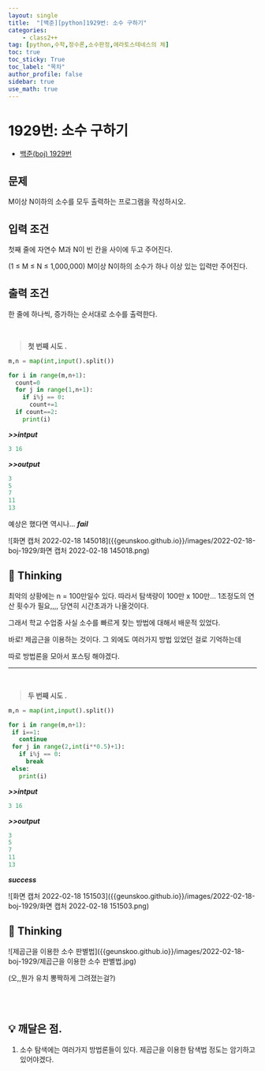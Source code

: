 ```yaml
---
layout: single
title:  "[백준][python]1929번: 소수 구하기"
categories: 
    - class2++
tag: [python,수학,정수론,소수판정,에라토스테네스의 체]
toc: true
toc_sticky: True
toc_label: "목차"
author_profile: false
sidebar: true
use_math: true
---
```


# 1929번: 소수 구하기

* [백준(boj) 1929번](https://www.acmicpc.net/problem/1929)

## 문제

M이상 N이하의 소수를 모두 출력하는 프로그램을 작성하시오.



## 입력 조건

첫째 줄에 자연수 M과 N이 빈 칸을 사이에 두고 주어진다. 

(1 ≤ M ≤ N ≤ 1,000,000) M이상 N이하의 소수가 하나 이상 있는 입력만 주어진다.



## 출력 조건

한 줄에 하나씩, 증가하는 순서대로 소수를 출력한다.

<br/>

> **첫 번째 시도 .**

 ```python
 m,n = map(int,input().split())
 
 for i in range(m,n+1):
   count=0
   for j in range(1,n+1):
     if i%j == 0:
       count+=1
   if count==2:
     print(i)
 ```

 ***>>intput***

```python
3 16
```

 ***>>output***

 ```python
 3
 5
 7
 11
 13
 ```

예상은 했다면 역시나... ***fail***

![화면 캡처 2022-02-18 145018]({{geunskoo.github.io}}/images/2022-02-18-boj-1929/화면 캡처 2022-02-18 145018.png)

## 🌝 Thinking

최악의 상황에는 n = 100만일수 있다. 따라서 탐색량이 100만 x 100만... 1조정도의 연산 횟수가 필요,,,, 당연히 시간초과가 나올것이다.

그래서 학교 수업중 사실 소수를 빠르게 찾는 방법에 대해서 배운적 있었다.

바로! 제곱근을 이용하는 것이다. 그 외에도 여러가지 방법 있었던 걸로 기억하는데

따로 방법론을 모아서 포스팅 해야겠다.

---

<br/>

> **두 번째 시도 .**

 ```python
m,n = map(int,input().split())

for i in range(m,n+1):
  if i==1:
    continue
  for j in range(2,int(i**0.5)+1):
    if i%j == 0:
      break
  else:
    print(i)
 ```

 ***>>intput***

```python
3 16
```

 ***>>output***

 ```python
3
5
7
11
13
 ```

***success***

![화면 캡처 2022-02-18 151503]({{geunskoo.github.io}}/images/2022-02-18-boj-1929/화면 캡처 2022-02-18 151503.png)

## 🌝 Thinking

![제곱근을 이용한 소수 판별법]({{geunskoo.github.io}}/images/2022-02-18-boj-1929/제곱근을 이용한 소수 판별법.jpg)

(오,,뭔가 유치 뽕짝하게 그려졌는걸?)

<br/>

<br/>

## 💡 깨달은 점.

1. 소수 탐색에는 여러가지 방법론들이 있다. 제곱근을 이용한 탐색법 정도는 암기하고 있어야겠다.
